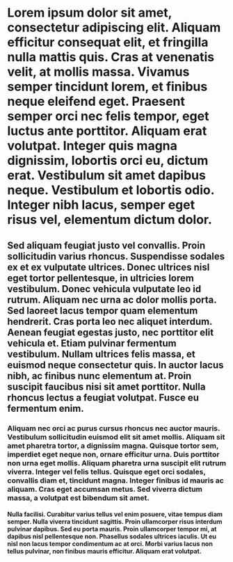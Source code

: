 # Lorem ipsum dolor sit amet, consectetur adipiscing elit. Aliquam efficitur consequat elit, et fringilla nulla mattis quis. Cras at venenatis velit, at mollis massa. Vivamus semper tincidunt lorem, et finibus neque eleifend eget. Praesent semper orci nec felis tempor, eget luctus ante porttitor. Aliquam erat volutpat. Integer quis magna dignissim, lobortis orci eu, dictum erat. Vestibulum sit amet dapibus neque. Vestibulum et lobortis odio. Integer nibh lacus, semper eget risus vel, elementum dictum dolor.

## Sed aliquam feugiat justo vel convallis. Proin sollicitudin varius rhoncus. Suspendisse sodales ex et ex vulputate ultrices. Donec ultrices nisl eget tortor pellentesque, in ultricies lorem vestibulum. Donec vehicula vulputate leo id rutrum. Aliquam nec urna ac dolor mollis porta. Sed laoreet lacus tempor quam elementum hendrerit. Cras porta leo nec aliquet interdum. Aenean feugiat egestas justo, nec porttitor elit vehicula et. Etiam pulvinar fermentum vestibulum. Nullam ultrices felis massa, et euismod neque consectetur quis. In auctor lacus nibh, ac finibus nunc elementum at. Proin suscipit faucibus nisi sit amet porttitor. Nulla rhoncus lectus a feugiat volutpat. Fusce eu fermentum enim.

### Aliquam nec orci ac purus cursus rhoncus nec auctor mauris. Vestibulum sollicitudin euismod elit sit amet mollis. Aliquam sit amet pharetra tortor, a dignissim magna. Quisque tortor sem, imperdiet eget neque non, ornare efficitur urna. Duis porttitor non urna eget mollis. Aliquam pharetra urna suscipit elit rutrum viverra. Integer vel felis tellus. Quisque eget orci sodales, convallis diam et, tincidunt magna. Integer finibus id mauris ac aliquam. Cras eget accumsan metus. Sed viverra dictum massa, a volutpat est bibendum sit amet.

#### Nulla facilisi. Curabitur varius tellus vel enim posuere, vitae tempus diam semper. Nulla viverra tincidunt sagittis. Proin ullamcorper risus interdum pulvinar dapibus. Sed eu porta mauris. Proin ullamcorper tempor mi, at dapibus nisl pellentesque non. Phasellus sodales ultrices iaculis. Ut eu nisl non lacus tempor condimentum ac at orci. Morbi varius lacus non tellus pulvinar, non finibus mauris efficitur. Aliquam erat volutpat.


